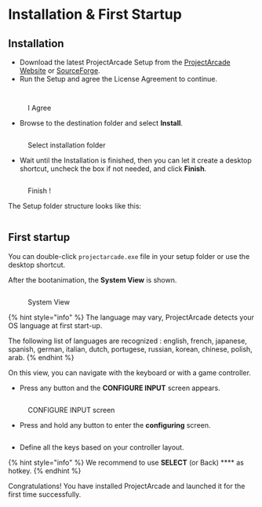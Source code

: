 # Installation & First Startup

## Installation

* Download the latest ProjectArcade Setup from the [ProjectArcade Website](https://projectarcade.ru/#page-download) or [SourceForge](https://sourceforge.net/projects/projectarcade/files/latest/download).
* Run the Setup and agree the License Agreement to continue.

<figure><img src="https://i.imgur.com/lqlfFYP.png" alt=""><figcaption></figcaption></figure>

<figure><img src="https://i.imgur.com/aaUzZR6.png" alt=""><figcaption><p>I Agree</p></figcaption></figure>

* Browse to the destination folder and select **Install**.

<figure><img src="https://i.imgur.com/ey8n2lD.png" alt=""><figcaption><p>Select installation folder</p></figcaption></figure>

* Wait until the Installation is finished, then you can let it create a desktop shortcut, uncheck the box if not needed, and click **Finish**.

<figure><img src="https://i.imgur.com/coDjJwj.png" alt=""><figcaption><p>Finish !</p></figcaption></figure>

The Setup folder structure looks like this:

<figure><img src="https://i.imgur.com/MwQl2t9.png" alt=""><figcaption></figcaption></figure>

## First startup

You can double-click `projectarcade.exe` file in your setup folder or use the desktop shortcut.

After the bootanimation, the **System View** is shown.

<figure><img src="https://i.imgur.com/XVFrmz6.png" alt=""><figcaption><p>System View</p></figcaption></figure>

{% hint style="info" %}
The language may vary, ProjectArcade detects your OS language at first start-up.

The following list of languages are recognized : english, french, japanese, spanish, german, italian, dutch, portugese, russian, korean, chinese, polish, arab.
{% endhint %}

On this view, you can navigate with the keyboard or with a game controller.

* Press any button and the **CONFIGURE INPUT** screen appears.

<figure><img src="https://i.imgur.com/C8T3fn5.png" alt=""><figcaption><p>CONFIGURE INPUT screen</p></figcaption></figure>

* Press and hold any button to enter the **configuring** screen.

<figure><img src="https://i.imgur.com/NhgVTbZ.png" alt=""><figcaption></figcaption></figure>

* Define all the keys based on your controller layout.

{% hint style="info" %}
We recommend to use **SELECT** (or Back) \*\*\*\* as hotkey.
{% endhint %}

Congratulations! You have installed ProjectArcade and launched it for the first time successfully.
